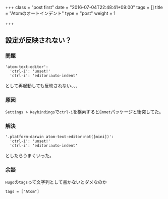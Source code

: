 +++
class = "post first"
date = "2016-07-04T22:48:41+09:00"
tags = []
title = "Atomのオートインデント"
type = "post"
weight = 1

+++

## 設定が反映されない？

### 問題

```
'atom-text-editor':
  'ctrl-i': 'unset!'
  'ctrl-i': 'editor:auto-indent'
```

として再起動しても反映されない、、、

### 原因

`Settings > Keybindings`で`ctrl-i`を検索すると`Emmet`パッケージと衝突してた。

### 解決

```
'.platform-darwin atom-text-editor:not([mini])':
  'ctrl-i': 'unset!'
  'ctrl-i': 'editor:auto-indent'
```

としたらうまくいった。

### 余談

`Hugo`の`tags`って文字列として書かないとダメなのか

```
tags = ["Atom"]
```
